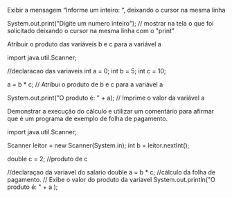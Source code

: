 Exibir a mensagem “Informe um inteiro: “, deixando o cursor na mesma linha

System.out.print("Digite um numero inteiro"); // mostrar na tela o que foi solicitado deixando o cursor na mesma linha com o "print"


Atribuir o produto das variáveis b e c para a variável a

import java.util.Scanner; 

//declaracao das variaveis
int a = 0;
int b = 5;
int c = 10;
           
a = b * c; // Atribui o produto de b e c para a variável a

System.out.print("O produto é: " + a); // Imprime o valor da variável a


Demonstrar a execução do cálculo e utilizar um comentário para afirmar que é um programa de exemplo de folha de pagamento.

import java.util.Scanner; 

Scanner leitor = new Scanner(System.in);
int b = leitor.nextInt(); 
        
double c = 2; //produto de c


//declaraçao da variavel do salario
double a = b * c; //cálculo da folha de pagamento.
// Exibe o valor do produto da variavel
System.out.println("O produto é: " + a );
